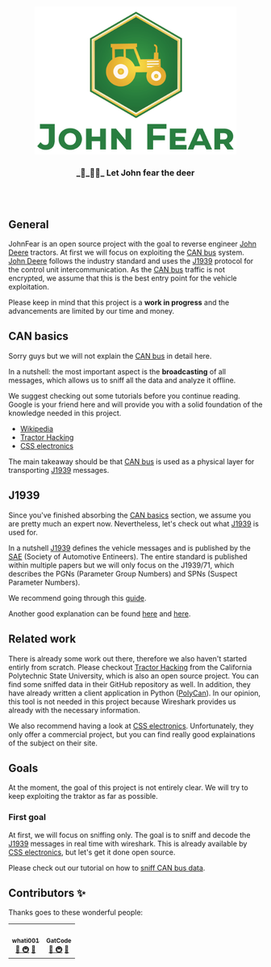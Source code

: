 <p align="center">
  <img width="400" src="assets/logo.png">
  <h3 align="center">_🦌_🚜💨_ Let John fear the deer</h3>
</p>
<br><br>

## General
JohnFear is an open source project with the goal to reverse engineer [John Deere][1] tractors. At first we will focus on exploiting the [CAN bus][2] system. [John Deere][1] follows the industry standard and uses the [J1939][9] protocol for the control unit intercommunication. As the [CAN bus][2] traffic is not encrypted, we assume that this is the best entry point for the vehicle exploitation.

Please keep in mind that this project is a **work in progress** and the advancements are limited by our time and money.

## CAN basics
Sorry guys but we will not explain the [CAN bus][2] in detail here.  

In a nutshell: the most important aspect is the **broadcasting** of all messages, which allows us to sniff all the data and analyze it offline.

We suggest checking out some tutorials before you continue reading. Google is your friend here and will provide you with a solid foundation of the knowledge needed in this project.

* [Wikipedia][2]
* [Tractor Hacking][5]
* [CSS electronics][8]

The main takeaway should be that [CAN bus][2] is used as a physical layer for transporting [J1939][9] messages.

## J1939
Since you've finished absorbing the [CAN basics][2] section, we assume you are pretty much an expert now. Nevertheless, let's check out what [J1939][9] is used for.

In a nutshell [J1939][9] defines the vehicle messages and is published by the [SAE][10] (Society of Automotive Entineers). The entire standard is published within multiple papers but we will only focus on the J1939/71, which describes the PGNs (Parameter Group Numbers) and SPNs (Suspect Parameter Numbers). 

We recommend going through this [guide](https://www.csselectronics.com/screen/page/simple-intro-j1939-explained).

Another good explanation can be found [here][11] and [here][12].

## Related work
There is already some work out there, therefore we also haven't started entirly from scratch. Please checkout [Tractor Hacking][5] from the California Polytechnic State University, which is also an open source project. You can find some sniffed data in their GitHub repository as well. In addition, they have already written a client application in Python ([PolyCan][6]). In our opinion, this tool is not needed in this project because Wireshark provides us already with the necessary information.

We also recommend having a look at [CSS electronics][8]. Unfortunately, they only offer a commercial project, but you can find really good explainations of the subject on their site.

## Goals
At the moment, the goal of this project is not entirely clear. We will try to keep exploiting the traktor as far as possible.

###  First goal
At first, we will focus on sniffing only. The goal is to sniff and decode the [J1939][9] messages in real time with wireshark. This is already available by [CSS electronics][8], but let's get it done open source.

Please check out our tutorial on how to [sniff CAN bus data](./docs/howToCapture.md).

## Contributors ✨

Thanks goes to these wonderful people:

<!-- ALL-CONTRIBUTORS-LIST:START - Do not remove or modify this section -->
<!-- prettier-ignore-start -->
<!-- markdownlint-disable -->
<table>
  <tr>
    <td align="center"><a href="https://github.com/whati001"><img src="https://avatars3.githubusercontent.com/u/16085873?s=460&v=4" width="100px;" alt=""/><br /><sub><b>whati001</b></sub></a><br /><a href="#question" title="Answering Questions">💬 </a><a href="#infrastructure" title="Infrastructure (Hosting, Build-Tools, etc)">🚇</a> <a href="#maintenance" title="Maintenance">🚧</a></td>
    <td align="center"><a href="https://github.com/GatCode"><img src="https://avatars1.githubusercontent.com/u/19287308?s=460&u=602e33f36c7705518e703051725f3accb767a587&v=4" width="100px;" alt=""/><br /><sub><b>GatCode</b></sub></a><br /><a href="#question" title="Answering Questions">💬 </a><a href="#infrastructure" title="Infrastructure (Hosting, Build-Tools, etc)">🚇</a> <a href="#maintenance" title="Maintenance">🚧</a></td>
  </tr>
</table>

[1]: (https://www.deere.com/en/index.html)
[2]: (https://en.wikipedia.org/wiki/CAN_bus)
[3]: (https://github.com/GatCode)
[4]: (https://github.com/whati001)
[5]: (https://tractorhacking.github.io/)
[6]: (https://github.com/TractorHacking/PolyCAN)
[7]: (https://www.wireshark.org/)
[8]: (https://www.csselectronics.com/screen/overview)
[9]: (https://en.wikipedia.org/wiki/SAE_J1939)
[10]: (https://www.sae.org/)
[11]: (https://obd2allinone.com/products/j1939-t2adap.asp)
[12]: (https://copperhilltech.com/a-brief-introduction-to-the-sae-j1939-protocol/)
